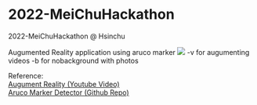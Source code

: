 # 2022-MeiChuHackathon
2022-MeiChuHackathon @ Hsinchu

Augumented Reality application using aruco marker
![](https://i.imgur.com/pq57k94.png)
-v for augumenting videos
-b for nobackground with photos



Reference:  
[Augument Reality (Youtube Video)](https://www.youtube.com/watch?v=v5a7pKSOJd8&ab_channel=Murtaza%27sWorkshop-RoboticsandAI)  
[Aruco Marker Detector (Github Repo)](https://github.com/njanirudh/Aruco_Tracker?fbclid=IwAR3ZQiJP9CJMVvb7Lc7g5jekz9HJbVGZXKY21IsP_9IajZNdPSq8au1ZOM0)